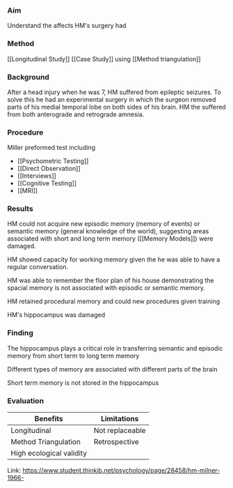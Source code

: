### Aim
Understand the affects HM's surgery had 

### Method
[[Longitudinal Study]] [[Case Study]] using [[Method triangulation]]

### Background 
After a head injury when he was 7, HM suffered from epileptic seizures. To solve this he had an experimental surgery in which the surgeon removed parts of his medial temporal lobe on both sides of his brain. HM the suffered from both anterograde and retrograde amnesia.

### Procedure 
Miller preformed test including
- [[Psychometric Testing]]
- [[Direct Observation]]
- [[Interviews]]
- [[Cognitive Testing]]
- [[MRI]]

### Results 
HM could not acquire new episodic memory (memory of events) or semantic memory (general knowledge of the world), suggesting areas associated with short and long term memory ([[Memory Models]]) were damaged.

HM showed capacity for working memory given the he was able to have a regular conversation. 

HM was able to remember the floor plan of his house demonstrating the spacial memory is not associated with episodic or semantic memory.

HM retained procedural memory and could new procedures given training

HM's hippocampus was damaged

### Finding 
The hippocampus plays a critical role in transferring semantic and episodic memory from short term to long term memory

Different types of memory are associated with different parts of the brain

Short term memory is not stored in the hippocampus

### Evaluation 
| Benefits | Limitations | 
|--| --|
| Longitudinal | Not replaceable  | 
| Method Triangulation | Retrospective | 
| High ecological validity  |  | 


Link: https://www.student.thinkib.net/psychology/page/28458/hm-milner-1966-